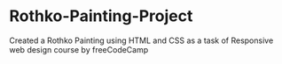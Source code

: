 # Rothko-Painting-Project
Created a Rothko Painting using HTML and CSS as a task of Responsive web design course by freeCodeCamp
